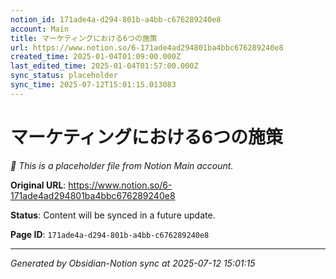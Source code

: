 ```yaml
---
notion_id: 171ade4a-d294-801b-a4bb-c676289240e8
account: Main
title: マーケティングにおける6つの施策
url: https://www.notion.so/6-171ade4ad294801ba4bbc676289240e8
created_time: 2025-01-04T01:09:00.000Z
last_edited_time: 2025-01-04T01:57:00.000Z
sync_status: placeholder
sync_time: 2025-07-12T15:01:15.013083
---
```


# マーケティングにおける6つの施策

*🔄 This is a placeholder file from Notion Main account.*

**Original URL**: https://www.notion.so/6-171ade4ad294801ba4bbc676289240e8

**Status**: Content will be synced in a future update.

**Page ID**: `171ade4a-d294-801b-a4bb-c676289240e8`

---

*Generated by Obsidian-Notion sync at 2025-07-12 15:01:15*
